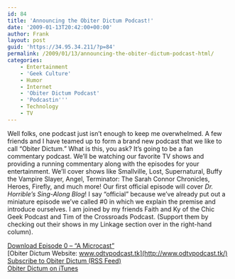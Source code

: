 ```yaml
---
id: 84
title: 'Announcing the Obiter Dictum Podcast!'
date: '2009-01-13T20:42:00+00:00'
author: Frank
layout: post
guid: 'https://34.95.34.211/?p=84'
permalink: /2009/01/13/announcing-the-obiter-dictum-podcast-html/
categories:
    - Entertainment
    - 'Geek Culture'
    - Humor
    - Internet
    - 'Obiter Dictum Podcast'
    - 'Podcastin'''
    - Technology
    - TV
---
```


Well folks, one podcast just isn’t enough to keep me overwhelmed. A few friends and I have teamed up to form a brand new podcast that we like to call “Obiter Dictum.” What is this, you ask? It’s going to be a fan commentary podcast. We’ll be watching our favorite TV shows and providing a running commentary along with the episodes for your entertainment. We’ll cover shows like Smallville, Lost, Supernatural, Buffy the Vampire Slayer, Angel, Terminator: The Sarah Connor Chronicles, Heroes, Firefly, and much more! Our first official episode will cover *Dr. Horrible’s Sing-Along Blog*! I say “official” because we’ve already put out a miniature episode we’ve called #0 in which we explain the premise and introduce ourselves. I am joined by my friends Faith and Ky of the Chic Geek Podcast and Tim of the Crossroads Podcast. (Support them by checking out their shows in my Linkage section over in the right-hand column).

[Download Episode 0 – “A Microcast”](http://media.switchpod.com/users/odtvpodcast/ODEpisode1.mp3)  
[Obiter Dictum Website: www.odtvpodcast.tk](http://www.odtvpodcast.tk/)  
[Subscribe to Obiter Dictum (RSS Feed)](http://feeds.feedburner.com/odtvpodcast)  
[Obiter Dictum on iTunes](http://ax.itunes.apple.com/WebObjects/MZStore.woa/wa/browserRedirect?url=itms%253A%252F%252Fax.itunes.apple.com%252FWebObjects%252FMZStore.woa%252Fwa%252FviewPodcast%253Fid%253D302112406)